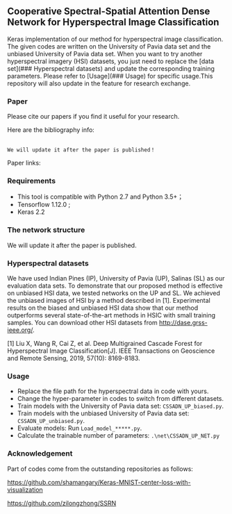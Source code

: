 ## Cooperative Spectral-Spatial Attention Dense Network for Hyperspectral Image Classification

Keras implementation of our method for hyperspectral image classification. The given codes are written on the University of Pavia data set and the unbiased University of Pavia data set. When you want to try another hyperspectral imagery (HSI) datasets, you just need to replace the [data set](### Hyperspectral datasets) and update the corresponding training parameters. Please refer to [Usage](### Usage) for specific usage.This repository will also update in the feature for research exchange.

### Paper

Please cite our papers if you find it useful for your research.

Here are the bibliography info:

```

We will update it after the paper is published！

```

Paper links:



### Requirements

- This tool is compatible with Python 2.7 and Python 3.5+；
- Tensorflow 1.12.0 ;
- Keras 2.2

### The network structure

We will update it after the paper is published.

### Hyperspectral datasets

 We have used Indian Pines (IP), University of Pavia (UP), Salinas (SL) as our evaluation data sets. To demonstrate that our proposed method is effective on unbiased HSI data, we tested networks on the UP and SL. We achieved the unbiased images of HSI by a method described in [1]. Experimental results on the biased and unbiased HSI data show that our method outperforms several state-of-the-art methods in HSIC with small training samples. You can download other HSI datasets from <http://dase.grss-ieee.org/>.

[1] Liu X, Wang R, Cai Z, et al. Deep Multigrained Cascade Forest for Hyperspectral Image
Classification[J]. IEEE Transactions on Geoscience and Remote Sensing, 2019, 57(10): 8169-8183.

### Usage

- Replace the file path for the hyperspectral data in code with yours.
- Change the hyper-parameter in codes to switch from different datasets.
- Train models with the University of Pavia data set: `CSSADN_UP_biased.py`.
- Train models with the unbiased University of Pavia data set: `CSSADN_UP_unbiased.py`.
- Evaluate models: Run `Load_model_*****.py`.
- Calculate the trainable number of parameters: `.\net\CSSADN_UP_NET.py`

### Acknowledgement

Part of codes come from the outstanding repositories as follows:

<https://github.com/shamangary/Keras-MNIST-center-loss-with-visualization>

<https://github.com/zilongzhong/SSRN>